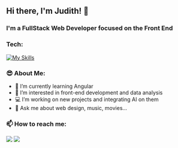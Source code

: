 ## Hi there, I'm Judith! 👋


<!-- **Juth7/juth7** is a ✨ _special_ ✨ repository because its `README.md` (this file) appears on your GitHub profile. -->

<!-- Here are some ideas to get you started: -->

### I'm a FullStack Web Developer focused on the Front End

### Tech:

[![My Skills](https://skillicons.dev/icons?i=react,redux,js,ts,html,css,figma,tailwind,mui,bootstrap,git,github,atlassian,vitest,postgres,mongodb,mysql,nextjs)](https://skillicons.dev)

### 😎 About Me: 

- 🌱 I’m currently learning Angular
- 👀 I’m interested in front-end development and data analysis
- 💻 I’m working on new projects and integrating AI on them 
- 💬 Ask me about web design, music, movies...

### 📫 How to reach me:
<a href="mailto:mjudith079@gmail.com"><img src="https://img.shields.io/badge/Gmail-D14836?style=for-the-badge&logo=gmail&logoColor=white"/></a>
<a href="https://ve.linkedin.com/in/maria-judith-lara-goncalves"><img src="https://img.shields.io/badge/LinkedIn-0077B5?style=for-the-badge&logo=linkedin&logoColor=white"></a>
